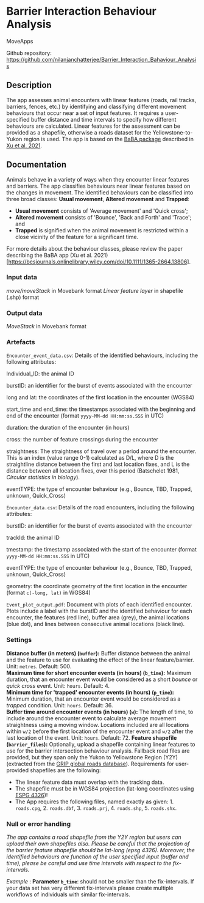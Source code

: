 # Barrier Interaction Behaviour Analysis

MoveApps 

Github repository: https://github.com/nilanjanchatterjee/Barrier_Interaction_Bahaviour_Analysis

## Description
The app assesses animal encounters with linear features (roads, rail tracks, barriers, fences, etc.) by identifying and classifying different movement behaviours that occur near a set of input features. It requires a user-specified buffer distance and time intervals to specify how different behaviours are calculated. Linear features for the assessment can be provided as a shapefile, otherwise a roads dataset for the Yellowstone-to-Yukon region is used. The app is based on the [BaBA package](https://github.com/wx-ecology/BaBA/) described in [Xu et al. 2021](https://doi.org/10.1111/1365-2664.13806). 

## Documentation
Animals behave in a variety of ways when they encounter linear features and barriers. The app classifies behaviours near linear features based on the changes in movement. The identified behaviours can be classified into three broad classes: **Usual movement**, **Altered movement** and **Trapped**: 
* **Usual movement** consists of 'Average movement' and 'Quick cross'; 
* **Altered movement** consists of 'Bounce', 'Back and Forth' and 'Trace'; and
* **Trapped** is signified when the animal movement is restricted within a close vicinity of the feature for a significant time. 

For more details about the behaviour classes, please review the paper describing the BaBA app (Xu et al. 2021)[https://besjournals.onlinelibrary.wiley.com/doi/10.1111/1365-2664.13806].

### Input data
*move/moveStack* in Movebank format
*Linear feature layer* in shapefile (.shp) format

### Output data
*MoveStack* in Movebank format    

### Artefacts
`Encounter_event_data.csv`: Details of the identified behaviours, including the following attributes:  

Individual_ID: the animal ID

burstID: an identifier for the burst of events associated with the encounter

long and lat: the coordinates of the first location in the encounter (WGS84)

start_time and end_time: the timestamps associated with the beginning and end of the encounter (format `yyyy-MM-dd HH:mm:ss.SSS` in UTC)

duration: the duration of the encounter (in hours)

cross: the number of feature crossings during the encounter

straightness: The straightness of travel over a period around the encounter. This is an index (value range 0-1) calculated as D/L, where D is the straightline distance between the first and last location fixes, and L is the distance between all location fixes, over this period (Batschelet 1981, *Circular statistics in biology*).

eventTYPE: the type of encounter behaviour (e.g., Bounce, TBD, Trapped, unknown, Quick_Cross)


`Encounter_data.csv`: Details of the road encounters, including the following attributes:  

burstID: an identifier for the burst of events associated with the encounter

trackId: the animal ID

tmestamp: the timestamp associated with the start of the encounter (format `yyyy-MM-dd HH:mm:ss.SSS` in UTC)

eventTYPE: the type of encounter behaviour (e.g., Bounce, TBD, Trapped, unknown, Quick_Cross)

geometry: the coordinate geometry of the first location in the encounter (format `c(-long, lat)` in WGS84)


`Event_plot_output.pdf`: Document with plots of each identified encounter. Plots include a label with the burstID and the identified behaviour for each encounter, the features (red line), buffer area (grey), the animal locations (blue dot), and lines between consecutive animal locations (black line).  

### Settings
**Distance buffer (in meters) (`buffer`):** Buffer distance between the animal and the feature to use for evaluating the effect of the linear feature/barrier. Unit: `metres`. Default: 500.    
**Maximum time for short encounter events (in hours) (`b_time`):** Maximum duration, that an encounter event would be considered as a short *bounce* or *quick cross* event. Unit: `hours`. Default: 4.   
**Minimum time for 'trapped' encounter events (in hours) (`p_time`):** Minimum duration, that an encounter event would be considered as a *trapped* condition. Unit: `hours`. Default: 36.   
**Buffer time around encounter events (in hours) (`w`):** The length of time, to include around the encounter event to calculate average movement straightness using a moving window. Locations included are all locations within `w/2` before the first location of the encounter event and `w/2` after the last location of the event. Unit: `hours`. Default: 72.
**Feature shapefile (`barrier_files`):** Optionally, upload a shapefile containing linear features to use for the barrier intersection behaviour analysis. Fallback road files are provided, but they span only the Yukon to Yellowstone Region (Y2Y) (extracted from the [GRIP global roads database](https://www.globio.info/download-grip-dataset)). Requirements for user-provided shapefiles are the following: 
* The linear feature data must overlap with the tracking data. 
* The shapefile must be in WGS84 projection (lat-long coordinates using [ESPG 4326](https://spatialreference.org/ref/epsg/wgs-84/))! 
* The App requires the following files, named exactly as given: 1. `roads.cpg`, 2. `roads.dbf`, 3. `roads.prj`, 4. `roads.shp`, 5. `roads.shx`.  

### Null or error handling
*The app contains a road shapefile from the Y2Y region but users can upload their own shapefiles also. Please be careful that the projection of the barrier feature shapefile should be lat-long (epsg 4326). Moreover, the identified behaviours are function of the user specified input (buffer and time), please be careful and use time intervals with respect to the fix-intervals.*

*Example* : **Parameter `b_time`**:  should not be smaller than the fix-intervals. If your data set has very different fix-intervals please create multiple workflows of individuals with similar fix-intervals.